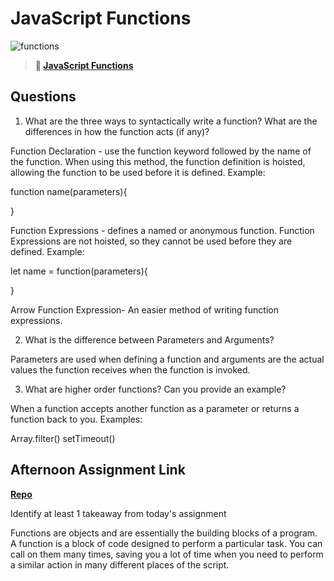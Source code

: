 # JavaScript Functions

![functions](https://bcw.blob.core.windows.net/public/img/function-anatomy.jpg)

> **📖 [JavaScript Functions](https://codeworksacademy.com/fs-student-guide/resources/wk2/02-Functions)**

## Questions

1. What are the three ways to syntactically write a function? What are the differences in how the function acts (if any)?

Function Declaration - use the function keyword followed by the name of the function. When using this method, the function definition is hoisted, allowing the function to be used before it is defined. Example:

function name(parameters){

}

Function Expressions - defines a named or anonymous function. Function Expressions are not hoisted, so they cannot be used before they are defined. Example:

let name = function(parameters){

}

Arrow Function Expression- An easier method of writing function expressions.

2. What is the difference between Parameters and Arguments?

Parameters are used when defining a function and arguments are the actual values the function receives when the function is invoked.

3. What are higher order functions? Can you provide an example?

When a function accepts another function as a parameter or returns a function back to you. Examples:

Array.filter()
setTimeout()



## Afternoon Assignment Link

**[Repo](https://github.com/TimothyMcCormick/warehouse-manager)**

Identify at least 1 takeaway from today's assignment

Functions are objects and are essentially the building blocks of a program. A function is a block of code designed to perform a particular task. You can call on them many times, saving you a lot of time when you need to perform a similar action in many different places of the script.